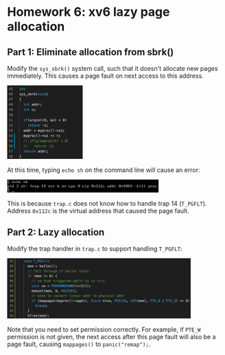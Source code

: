 # Homework 6: xv6 lazy page allocation

## Part 1: Eliminate allocation from sbrk()

Modify the `sys_sbrk()` system call, such that it doesn't allocate new pages immediately. This causes a page fault on next access to this address.

<img src="README_img/sbrk.png" width="35%">

At this time, typing `echo sh` on the command line will cause an error:

<img src="README_img/error.png" width="70%">

This is because `trap.c` does not know how to handle trap 14 (`T_PGFLT`). Address `0x112c` is the virtual address that caused the page fault.

## Part 2: Lazy allocation

Modify the trap handler in `trap.c` to support handling `T_PGFLT`:

<img src="README_img/trap.png" width="85%">

Note that you need to set permission correctly. For example, if `PTE_W` permission is not given, the next access after this page fault will also be a page fault, causing `mappages()` to `panic("remap");`.